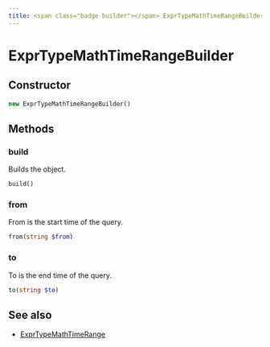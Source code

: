 ```yaml
---
title: <span class="badge builder"></span> ExprTypeMathTimeRangeBuilder
---
```

# <span class="badge builder"></span> ExprTypeMathTimeRangeBuilder

## Constructor

```php
new ExprTypeMathTimeRangeBuilder()
```
## Methods

### <span class="badge object-method"></span> build

Builds the object.

```php
build()
```

### <span class="badge object-method"></span> from

From is the start time of the query.

```php
from(string $from)
```

### <span class="badge object-method"></span> to

To is the end time of the query.

```php
to(string $to)
```

## See also

 * <span class="badge object-type-class"></span> [ExprTypeMathTimeRange](./object-ExprTypeMathTimeRange.md)
